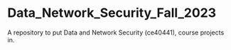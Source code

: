# Data_Network_Security_Fall_2023
A repository to put Data and Network Security (ce40441), course projects in. 

